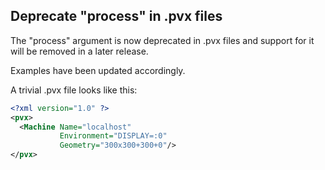 ## Deprecate "process" in .pvx files

The "process" argument is now deprecated in .pvx files
and support for it will be removed in a later release.

Examples have been updated accordingly.

A trivial .pvx file looks like this:

```xml
<?xml version="1.0" ?>
<pvx>
  <Machine Name="localhost"
           Environment="DISPLAY=:0"
           Geometry="300x300+300+0"/>
</pvx>
```

